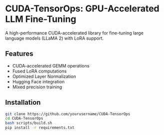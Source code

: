 # CUDA-TensorOps: GPU-Accelerated LLM Fine-Tuning

A high-performance CUDA-accelerated library for fine-tuning large language models (LLaMA 2) with LoRA support.

## Features
- CUDA-accelerated GEMM operations
- Fused LoRA computations
- Optimized Layer Normalization
- Hugging Face integration
- Mixed precision training

## Installation
```bash
git clone https://github.com/yourusername/CUDA-TensorOps
cd CUDA-TensorOps
bash scripts/build.sh
pip install -r requirements.txt
